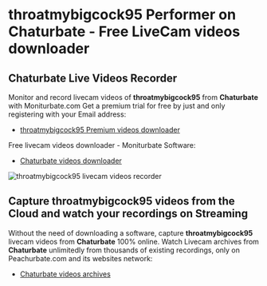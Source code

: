 # throatmybigcock95 Performer on Chaturbate - Free LiveCam videos downloader

## Chaturbate Live Videos Recorder

Monitor and record livecam videos of **throatmybigcock95** from **Chaturbate** with Moniturbate.com
Get a premium trial for free by just and only registering with your Email address:
* [throatmybigcock95 Premium videos downloader](https://moniturbate.com/request-demo-licence-key.html)

Free livecam videos downloader - Moniturbate Software:
* [Chaturbate videos downloader](https://moniturbate.com/moniturbate-download-software.html)

![throatmybigcock95 livecam videos recorder](https://peachurnet.com/templates/moniturbate-software.png)


## Capture throatmybigcock95 videos from the Cloud and watch your recordings on Streaming

Without the need of downloading a software, capture **throatmybigcock95** livecam videos from **Chaturbate** 100% online.
Watch Livecam archives from **Chaturbate** unlimitedly from thousands of existing recordings, only on Peachurbate.com and its websites network:
* [Chaturbate videos archives](https://peachurnet.com/)
